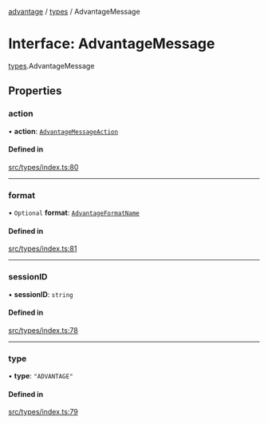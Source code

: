 [advantage](../index.md) / [types](../modules/types.md) / AdvantageMessage

# Interface: AdvantageMessage

[types](../modules/types.md).AdvantageMessage

## Properties

### action

• **action**: [`AdvantageMessageAction`](../enums/types.AdvantageMessageAction.md)

#### Defined in

[src/types/index.ts:80](https://github.com/madington/advantage/blob/f77afb014e4b90bd97f523eef94e5426a293c8c5/src/types/index.ts#L80)

___

### format

• `Optional` **format**: [`AdvantageFormatName`](../enums/types.AdvantageFormatName.md)

#### Defined in

[src/types/index.ts:81](https://github.com/madington/advantage/blob/f77afb014e4b90bd97f523eef94e5426a293c8c5/src/types/index.ts#L81)

___

### sessionID

• **sessionID**: `string`

#### Defined in

[src/types/index.ts:78](https://github.com/madington/advantage/blob/f77afb014e4b90bd97f523eef94e5426a293c8c5/src/types/index.ts#L78)

___

### type

• **type**: ``"ADVANTAGE"``

#### Defined in

[src/types/index.ts:79](https://github.com/madington/advantage/blob/f77afb014e4b90bd97f523eef94e5426a293c8c5/src/types/index.ts#L79)
